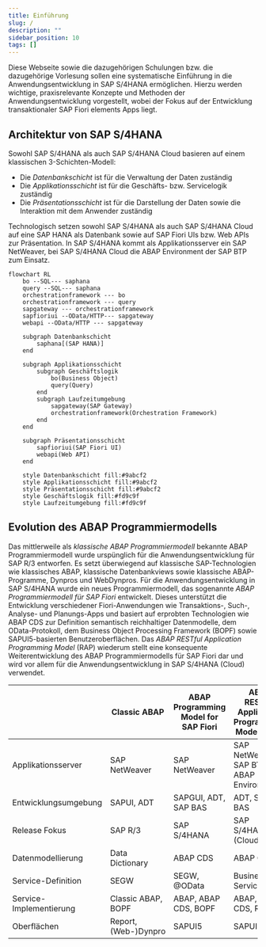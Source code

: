 ```yaml
---
title: Einführung
slug: /
description: ""
sidebar_position: 10
tags: []
---
```


Diese Webseite sowie die dazugehörigen Schulungen bzw. die dazugehörige Vorlesung sollen eine systematische Einführung in die Anwendungsentwicklung in SAP S/4HANA ermöglichen. Hierzu werden wichtige, praxisrelevante Konzepte und Methoden der Anwendungsentwicklung vorgestellt, wobei der Fokus auf der Entwicklung transaktionaler SAP Fiori elements Apps liegt.

## Architektur von SAP S/4HANA

Sowohl SAP S/4HANA als auch SAP S/4HANA Cloud basieren auf einem klassischen 3-Schichten-Modell:

- Die _Datenbankschicht_ ist für die Verwaltung der Daten zuständig
- Die _Applikationsschicht_ ist für die Geschäfts- bzw. Servicelogik zuständig
- Die _Präsentationsschicht_ ist für die Darstellung der Daten sowie die Interaktion mit dem Anwender zuständig

Technologisch setzen sowohl SAP S/4HANA als auch SAP S/4HANA Cloud auf eine SAP HANA als Datenbank sowie auf SAP Fiori UIs bzw. Web APIs zur Präsentation. In SAP S/4HANA kommt als Applikationsserver ein SAP NetWeaver, bei SAP S/4HANA Cloud die ABAP Environment der SAP BTP zum Einsatz.

```mermaid
flowchart RL
    bo --SQL--- saphana
    query --SQL--- saphana
    orchestrationframework --- bo
    orchestrationframework --- query
    sapgateway --- orchestrationframework
    sapfioriui --OData/HTTP--- sapgateway
    webapi --OData/HTTP --- sapgateway

    subgraph Datenbankschicht
        saphana[(SAP HANA)]
    end

    subgraph Applikationsschicht
        subgraph Geschäftslogik
            bo(Business Object)
            query(Query)
        end
        subgraph Laufzeitumgebung
            sapgateway(SAP Gateway)
            orchestrationframework(Orchestration Framework)
        end
    end

    subgraph Präsentationsschicht
        sapfioriui(SAP Fiori UI)
        webapi(Web API)
    end

    style Datenbankschicht fill:#9abcf2
    style Applikationsschicht fill:#9abcf2
    style Präsentationsschicht fill:#9abcf2
    style Geschäftslogik fill:#fd9c9f
    style Laufzeitumgebung fill:#fd9c9f
```

## Evolution des ABAP Programmiermodells

Das mittlerweile als _klassische ABAP Programmiermodell_ bekannte ABAP Programmiermodell wurde urspünglich für die Anwendungsentwicklung für SAP R/3 entworfen. Es setzt überwiegend auf klassische SAP-Technologien wie klassisches ABAP, klassische Datenbankviews sowie klassische ABAP-Programme, Dynpros und WebDynpros. Für die Anwendungsentwicklung in SAP S/4HANA wurde ein neues Programmiermodell, das sogenannte _ABAP Programmiermodell für SAP Fiori_ entwickelt. Dieses unterstützt die Entwicklung verschiedener Fiori-Anwendungen wie Transaktions-, Such-, Analyse- und Planungs-Apps und basiert auf erprobten Technologien wie ABAP CDS zur Definition semantisch reichhaltiger Datenmodelle, dem OData-Protokoll, dem Business Object Processing Framework (BOPF) sowie SAPUI5-basierten Benutzeroberflächen. Das _ABAP RESTful Application Programming Model_ (RAP) wiederum stellt eine konsequente Weiterentwicklung des ABAP Programmiermodells für SAP Fiori dar und wird vor allem für die Anwendungsentwicklung in SAP S/4HANA (Cloud) verwendet.

|                         | Classic ABAP         | ABAP Programming Model for SAP Fiori | ABAP RESTful Application Programming Model (RAP) |
| ----------------------- | -------------------- | ------------------------------------ | ------------------------------------------------ |
| Applikationsserver      | SAP NetWeaver        | SAP NetWeaver                        | SAP NetWeaver, SAP BTP - ABAP Environment        |
| Entwicklungsumgebung    | SAPUI, ADT           | SAPGUI, ADT, SAP BAS                 | ADT, SAP BAS                                     |
| Release Fokus           | SAP R/3              | SAP S/4HANA                          | SAP S/4HANA (Cloud)                              |
| Datenmodellierung       | Data Dictionary      | ABAP CDS                             | ABAP CDS                                         |
| Service-Definition      | SEGW                 | SEGW, @OData                         | Business Service                                 |
| Service-Implementierung | Classic ABAP, BOPF   | ABAP, ABAP CDS, BOPF                 | ABAP, ABAP CDS, RAP BO                           |
| Oberflächen             | Report, (Web-)Dynpro | SAPUI5                               | SAPUI5                                           |
